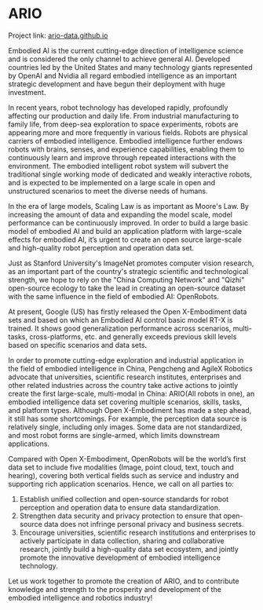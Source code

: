 # ARIO
Project link: [ario-data.github.io](http://ario-data.github.io)

Embodied AI is the current cutting-edge direction of intelligence science and is considered the only channel to achieve general AI. Developed countries led by the United States and many technology giants represented by OpenAI and Nvidia all regard embodied intelligence as an important strategic development and have begun their deployment with huge investment.

In recent years, robot technology has developed rapidly, profoundly affecting our production and daily life. From industrial manufacturing to family life, from deep-sea exploration to space experiments, robots are appearing more and more frequently in various fields. Robots are physical carriers of embodied intelligence. Embodied intelligence further endows robots with brains, senses, and experience capabilities, enabling them to continuously learn and improve through repeated interactions with the environment. The embodied intelligent robot system will subvert the traditional single working mode of dedicated and weakly interactive robots, and is expected to be implemented on a large scale in open and unstructured scenarios to meet the diverse needs of humans.

In the era of large models, Scaling Law is as important as Moore's Law. By increasing the amount of data and expanding the model scale, model performance can be continuously improved. In order to build a large basic model of embodied AI and build an application platform with large-scale effects for embodied AI, it’s urgent to create an open source large-scale and high-quality robot perception and operation data set.

Just as Stanford University's ImageNet promotes computer vision research, as an important part of the country's strategic scientific and technological strength, we hope to rely on the "China Computing Network" and "Qizhi" open-source ecology to take the lead in creating an open-source dataset with the same influence in the field of embodied AI: OpenRobots.

At present, Google (US) has firstly released the Open X-Embodiment data sets and based on which an Embodied AI control basic model RT-X is trained. It shows good generalization performance across scenarios, multi-tasks, cross-platforms, etc. and generally exceeds previous skill levels based on specific scenarios and data sets.

In order to promote cutting-edge exploration and industrial application in the field of embodied intelligence in China, Pengcheng and AgileX Robotics advocate that universities, scientific research institutes, enterprises and other related industries across the country take active actions to jointly create the first large-scale, multi-modal in China: ARIO(All robots in one), an embodied intelligence data set covering multiple scenarios, skills, tasks, and platform types. Although Open X-Embodiment has made a step ahead, it still has some shortcomings. For example, the perception data source is relatively single, including only images. Some data are not standardized, and most robot forms are single-armed, which limits downstream applications.

Compared with Open X-Embodiment, OpenRobots will be the world’s first data set to include five modalities (Image, point cloud, text, touch and hearing), covering both vertical fields such as service and industry and supporting rich application scenarios. Hence, we call on all parties to:
1. Establish unified collection and open-source standards for robot perception and operation data to ensure data standardization.
2. Strengthen data security and privacy protection to ensure that open-source data does not infringe personal privacy and business secrets.
3. Encourage universities, scientific research institutions and enterprises to actively participate in data collection, sharing and collaborative research, jointly build a high-quality data set ecosystem, and jointly promote the innovative development of embodied intelligence technology.

Let us work together to promote the creation of ARIO, and to contribute knowledge and strength to the prosperity and development of the embodied intelligence and robotics industry!
